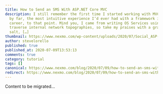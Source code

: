 ```yaml
---
title: How to Send an SMS With ASP.NET Core MVC
description: I still remember the first time I started working with MVC. It was,
  by far, the most intuitive experience I’d ever had with a framework in my
  career, to that point. Mind you, I came from writing OS Services using WCF to
  traverse internal network topographies, so take my praises with a grain of
  salt, […]
thumbnail: https://www.nexmo.com/wp-content/uploads/2020/07/Social_ASP-NET-Core_SMS_1200x627.png
author: stevelorello
published: true
published_at: 2020-07-09T13:53:13
comments: true
category: tutorial
tags: []
canonical: https://www.nexmo.com/blog/2020/07/09/how-to-send-an-sms-with-asp-net-core-mvc
redirect: https://www.nexmo.com/blog/2020/07/09/how-to-send-an-sms-with-asp-net-core-mvc
---
```

Content to be migrated...